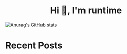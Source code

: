 

<h1 align="center">Hi 👋, I'm runtime</h1>

<!--
**runtimem/runtimem** is a ✨ _special_ ✨ repository because its `README.md` (this file) appears on your GitHub profile.

Here are some ideas to get you started:

- 🔭 I’m currently working on ...
- 🌱 I’m currently learning ...
- 👯 I’m looking to collaborate on ...
- 🤔 I’m looking for help with ...
- 💬 Ask me about ...
- 📫 How to reach me: ...
- 😄 Pronouns: ...
- ⚡ Fun fact: ...
-->

[![Anurag's GitHub stats](https://github-readme-stats.vercel.app/api?username=runtimem&show_icons=true)](https://github.com/anuraghazra/github-readme-stats)

# Recent Posts
<!-- BLOG-POST-LIST:START -->

<!-- BLOG-POST-LIST:END -->

